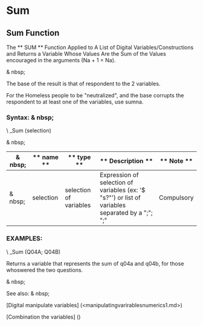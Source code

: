 # Sum

## Sum Function

The ** SUM ** Function Applied to A List of Digital Variables/Constructions and Returns a Variable Whose Values ​​Are the Sum of the Values ​​encouraged in the arguments (Na + 1 = Na).

& nbsp;

The base of the result is that of respondent to the 2 variables.

For the Homeless people to be "neutralized", and the base corrupts the respondent to at least one of the variables, use sumna.

### Syntax: & nbsp;

\ _Sum (selection)

& nbsp;

| & nbsp; | ** name ** | ** type ** | ** Description ** | ** Note ** |
| --- | --- | --- | --- | --- |
| & nbsp; | selection | selection of variables | Expression of selection of variables (ex: '$ "s?"') or list of variables separated by a ";"; ";"| Compulsory |

### EXAMPLES:

\ _Sum (Q04A; Q04B)

Returns a variable that represents the sum of q04a and q04b, for those whoswered the two questions.

& nbsp;

See also: & nbsp;

[Digital manipulate variables] (<manipulatingvarirablesnumerics1.md>)

[Combination the variables] (<combination thevariables1.md>)